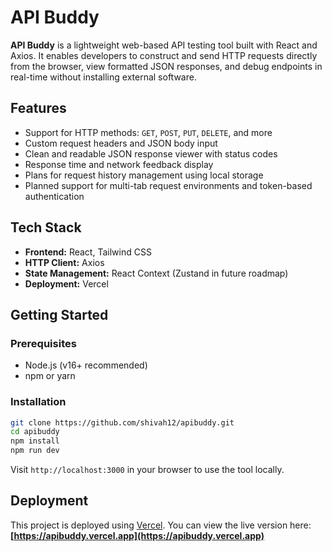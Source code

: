 # API Buddy

**API Buddy** is a lightweight web-based API testing tool built with React and Axios. It enables developers to construct and send HTTP requests directly from the browser, view formatted JSON responses, and debug endpoints in real-time without installing external software.

## Features

* Support for HTTP methods: `GET`, `POST`, `PUT`, `DELETE`, and more
* Custom request headers and JSON body input
* Clean and readable JSON response viewer with status codes
* Response time and network feedback display
* Plans for request history management using local storage
* Planned support for multi-tab request environments and token-based authentication

## Tech Stack

* **Frontend:** React, Tailwind CSS
* **HTTP Client:** Axios
* **State Management:** React Context (Zustand in future roadmap)
* **Deployment:** Vercel

## Getting Started

### Prerequisites

* Node.js (v16+ recommended)
* npm or yarn

### Installation

```bash
git clone https://github.com/shivah12/apibuddy.git
cd apibuddy
npm install
npm run dev
```

Visit `http://localhost:3000` in your browser to use the tool locally.

## Deployment

This project is deployed using [Vercel](https://vercel.com). You can view the live version here:
**[https://apibuddy.vercel.app](https://apibuddy.vercel.app)**


